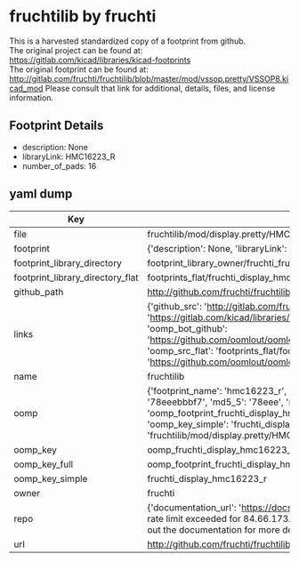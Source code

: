 # fruchtilib by fruchti  
This is a harvested standardized copy of a footprint from github.  
The original project can be found at:  
https://gitlab.com/kicad/libraries/kicad-footprints  
The original footprint can be found at:
http://gitlab.com/fruchti/fruchtilib/blob/master/mod/vssop.pretty/VSSOP8.kicad_mod
Please consult that link for additional, details, files, and license information.  
## Footprint Details
* description: None  
* libraryLink: HMC16223_R  
* number_of_pads: 16  
## yaml dump  
| Key | Value |  
| --- | --- |  
| file | fruchtilib/mod/display.pretty/HMC16223_R.kicad_mod |  
| footprint | {'description': None, 'libraryLink': 'HMC16223_R', 'number_of_pads': 16} |  
| footprint_library_directory | footprint_library_owner/fruchti_fruchtilib |  
| footprint_library_directory_flat | footprints_flat/fruchti_display_hmc16223_r/working |  
| github_path | http://github.com/fruchti/fruchtilib/blob/master/mod/display.pretty/HMC16223_R.kicad_mod |  
| links | {'github_src': 'http://gitlab.com/fruchti/fruchtilib/blob/master/mod/vssop.pretty/VSSOP8.kicad_mod', 'github_src_repo': 'https://gitlab.com/kicad/libraries/kicad-footprints', 'oomp_bot': 'footprints/fruchti_display_hmc16223_r/working', 'oomp_bot_github': 'https://github.com/oomlout/oomlout_oomp_footprint_bot/tree/main/footprints/fruchti_display_hmc16223_r/working', 'oomp_src_flat': 'footprints_flat/footprints_flat/fruchti_display_hmc16223_r/working', 'oomp_src_flat_github': 'https://github.com/oomlout/oomlout_oomp_footprint_src/tree/main/footprints_flat/fruchti_display_hmc16223_r/working'} |  
| name | fruchtilib |  
| oomp | {'footprint_name': 'hmc16223_r', 'library_name': 'display', 'md5': '78eeebbbf7b43aa318f4fd8666030e83', 'md5_10': '78eeebbbf7', 'md5_5': '78eee', 'md5_6': '78eeeb', 'oomp_key': 'oomp_fruchti_display_hmc16223_r', 'oomp_key_extra': 'oomp_footprint_fruchti_display_hmc16223_r', 'oomp_key_full': 'oomp_footprint_fruchti_display_hmc16223_r_78eeeb', 'oomp_key_simple': 'fruchti_display_hmc16223_r', 'original_filename': 'fruchtilib/mod/display.pretty/HMC16223_R.kicad_mod', 'owner_name': 'fruchti'} |  
| oomp_key | oomp_fruchti_display_hmc16223_r |  
| oomp_key_full | oomp_footprint_fruchti_display_hmc16223_r |  
| oomp_key_simple | fruchti_display_hmc16223_r |  
| owner | fruchti |  
| repo | {'documentation_url': 'https://docs.github.com/rest/overview/resources-in-the-rest-api#rate-limiting', 'message': "API rate limit exceeded for 84.66.173.59. (But here's the good news: Authenticated requests get a higher rate limit. Check out the documentation for more details.)"} |  
| url | http://github.com/fruchti/fruchtilib |  

